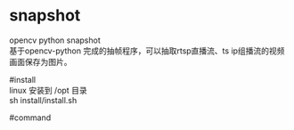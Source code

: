 # snapshot
opencv python snapshot
<br>基于opencv-python 完成的抽帧程序，可以抽取rtsp直播流、ts ip组播流的视频画面保存为图片。

#install
<br>linux 安装到 /opt 目录
<br>sh install/install.sh

#command
